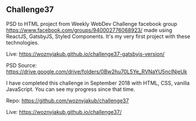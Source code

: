## Challenge37

PSD to HTML project from Weekly WebDev Challenge facebook group https://www.facebook.com/groups/940002776068923/ made using ReactJS, GatsbyJS, Styled Components. It's my very first project with these technologies.

Live: https://woznyjakub.github.io/challenge37-gatsbyjs-version/

PSD Source: https://drive.google.com/drive/folders/0Bw2hu70L5Ye_RVNaYU5nclNjeUk

I have completed this challenge in September 2018 with HTML, CSS, vanilla JavaScript.
You can see my progress since that time.

Repo: https://github.com/woznyjakub/challenge37

Live: https://woznyjakub.github.io/challenge37/
